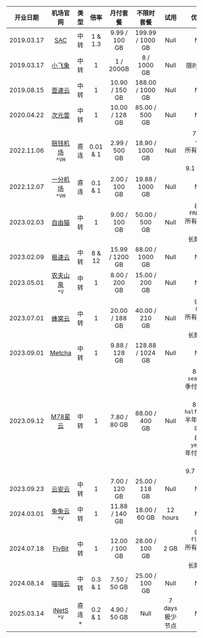 <markdown-accessiblity-table data-catalyst=""><table tabindex="0">
<thead>
<tr>
<th align="center">开业日期</th>
<th align="center">机场官网</th>
<th align="center">类型</th>
<th align="center">倍率</th>
<th align="center">月付套餐</th>
<th align="center">不限时套餐</th>
<th align="center">试用</th>
<th align="center">优惠券</th>
</tr>
</thead>
<tbody>
<tr>
<td align="center">2019.03.17</td>
<td align="center"><a href="https://sachk.189.cam/register?code=1YIbUxet" rel="nofollow">SAC</a></td>
<td align="center">中转</td>
<td align="center">1 &amp; 1.3</td>
<td align="center">9.99 / 100 GB</td>
<td align="center">199.99 / 1000 GB</td>
<td align="center">Null</td>
<td align="center">Null</td>
</tr>
<td align="center">2019.03.17</td>
<td align="center"><a href="https://www.xiaofeixiang.vip/#/register" rel="nofollow">小飞象</a></td>
<td align="center">中转</td>
<td align="center">1</td>
<td align="center">1 / 200GB</td>
<td align="center">8 / 1000 GB</td>
<td align="center">Null</td>
<td align="center">限时1元购</td>
</tr>
<tr>
<td align="center">2019.08.15</td>
<td align="center"><a href="https://www.onesy1.cc/auth/register?code=R4Lm" rel="nofollow">壹速云</a></td>
<td align="center">中转</td>
<td align="center">1</td>
<td align="center">10.90 / 150 GB</td>
<td align="center">188.00 / 1000 GB</td>
<td align="center">Null</td>
<td align="center">Null</td>
</tr>
<tr>
<td align="center">2020.04.22</td>
<td align="center"><a href="https://ciyy.me/#/register?code=tsL8Me6h" rel="nofollow">次元雲</a></td>
<td align="center">中转</td>
<td align="center">1</td>
<td align="center">10.00 / 128 GB</td>
<td align="center">85.00 / 500 GB</td>
<td align="center">Null</td>
<td align="center">Null</td>
</tr>
<tr>
<td align="center">2022.11.06</td>
<td align="center"><a href="https://xn--mes358aby2apfg.com/#/register?code=e3c70bPe" rel="nofollow">赔钱机场</a><br><code>*VH</code></td>
<td align="center">直连</td>
<td align="center">0.01 &amp; 1</td>
<td align="center">2.99 / 500 GB</td>
<td align="center">18.90 / 1000 GB</td>
<td align="center">Null</td>
<td align="center">75 折<br><code>七夕</code><br>所有套餐可用<br>9.1 前有效</td>
</tr>
<tr>
<td align="center">2022.12.07</td>
<td align="center"><a href="https://xn--4gqx1hgtfdmt.com/#/register?code=ziP4woeh" rel="nofollow">一分机场</a><br><code>*VH</code></td>
<td align="center">直连</td>
<td align="center">0.1 &amp; 1</td>
<td align="center">2.00 / 100 GB</td>
<td align="center">19.88 / 1000 GB</td>
<td align="center">Null</td>
<td align="center">Null</td>
</tr>
<tr>
<td align="center">2023.02.03</td>
<td align="center"><a href="https://us.freecat.cloud/register?code=8S3V1vsr" rel="nofollow">自由猫</a></td>
<td align="center">中转</td>
<td align="center">1</td>
<td align="center">9.00 / 100 GB</td>
<td align="center">50.00 / 500 GB</td>
<td align="center">Null</td>
<td align="center">8 折<br><code>FREECAT</code><br>所有套餐可用<br>长期有效</td>
</tr>
<tr>
<td align="center">2023.02.09</td>
<td align="center"><a href="https://w4.rouhe88.com/#/register?code=4nCrjaUd" rel="nofollow">极速云</a></td>
<td align="center">中转</td>
<td align="center">8 &amp; 12</td>
<td align="center">15.99 / 1200 GB</td>
<td align="center">88.00 / 1000 GB</td>
<td align="center">Null</td>
<td align="center">Null</td>
</tr>
<tr>
<td align="center">2023.05.01</td>
<td align="center"><a href="https://www.nfsq.us/#/register?code=HvoPMFli" rel="nofollow">农夫山泉</a><br><code>*V</code></td>
<td align="center">中转</td>
<td align="center">1</td>
<td align="center">8.00 / 200 GB</td>
<td align="center">15.00 / 200 GB</td>
<td align="center">Null</td>
<td align="center">Null</td>
</tr>
<tr>
<td align="center">2023.07.01</td>
<td align="center"><a href="https://api.fwcloud.life/auth/register?code=DZzGx5" rel="nofollow">蜂窝云</a></td>
<td align="center">中转</td>
<td align="center">1</td>
<td align="center">20.00 / 188 GB</td>
<td align="center">40.00 / 210 GB</td>
<td align="center">Null</td>
<td align="center">9 折<br><code>FW9</code><br>所有套餐可用<br>长期有效</td>
</tr>
<tr>
<td align="center">2023.09.01</td>
<td align="center"><a href="https://ww1.638242.xyz/#/register?code=MzTl1fEj" rel="nofollow">Metcha</a></td>
<td align="center">中转</td>
<td align="center">1</td>
<td align="center">9.88 / 128 GB</td>
<td align="center">128.88 / 1024 GB</td>
<td align="center">Null</td>
<td align="center">Null</td>
</tr>
<tr>
<td align="center">2023.09.12</td>
<td align="center"><a href="https://m78star.cloud/#/register?code=7IWr2dOP" rel="nofollow">M78星云</a></td>
<td align="center">中转</td>
<td align="center">1</td>
<td align="center">7.80 / 80 GB</td>
<td align="center">88.00 / 400 GB</td>
<td align="center">Null</td>
<td align="center">85 折<br><code>season85</code><br>季付套餐可用<br>82 折<br><code>halfyear82</code><br>半年付套餐可用<br>8 折<br><code>year80</code><br>年付套餐可用<br>9.7 前有效</td>
</tr>
<tr>
<td align="center">2023.09.23</td>
<td align="center"><a href="https://yay520.com/login/?code=zE8rnA2S" rel="nofollow">云安云</a></td>
<td align="center">中转</td>
<td align="center">1</td>
<td align="center">7.00 / 120 GB</td>
<td align="center">25.00 / 118 GB</td>
<td align="center">Null</td>
<td align="center">Null</td>
</tr>
<tr>
<td align="center">2024.03.01</td>
<td align="center"><a href="https://www.tutuyun.uk/auth/register?code=QKEtXiLs" rel="nofollow">兔兔云</a><br><code>*V</code></td>
<td align="center">中转</td>
<td align="center">1</td>
<td align="center">11.88 / 140 GB</td>
<td align="center">18.00 / 60 GB</td>
<td align="center">12 hours</td>
<td align="center">Null</td>
</tr>
<tr>
<td align="center">2024.07.18</td>
<td align="center"><a href="https://flybit.vip/#/register?code=HpHWTZX1" rel="nofollow">FlyBit</a></td>
<td align="center">中转</td>
<td align="center">1</td>
<td align="center">12.00 / 100 GB</td>
<td align="center">28.00 / 100 GB</td>
<td align="center">2 GB</td>
<td align="center">9 折<br><code>flybit</code><br>所有套餐可用<br>长期有效</td>
</tr>
<tr>
<td align="center">2024.08.14</td>
<td align="center"><a href="https://dash.nyanss20250507.lat/register?code=dfsKFF7s" rel="nofollow">喵喵云</a></td>
<td align="center">中转</td>
<td align="center">0.3 &amp; 1</td>
<td align="center">7.50 / 50 GB</td>
<td align="center">25.00 / 100 GB</td>
<td align="center">Null</td>
<td align="center">Null</td>
</tr>
<tr>
<td align="center">2025.03.14</td>
<td align="center"><a href="https://inets.io/#/register?code=DpHxThbX" rel="nofollow">iNetS</a><br><code>*V</code></td>
<td align="center">直连<br>+</td>
<td align="center">0.2 &amp; 1</td>
<td align="center">4.90 / 50 GB</td>
<td align="center">Null</td>
<td align="center">7 days<br>极少节点</td>
<td align="center">Null</td>
</tr>
</tbody>
</table></markdown-accessiblity-table>

